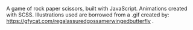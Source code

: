 A game of rock paper scissors, built with JavaScript.
Animations created with SCSS.
Illustrations used are borrowed from a .gif created by: https://gfycat.com/regalassuredgossamerwingedbutterfly .
